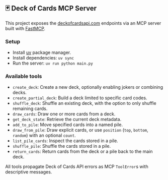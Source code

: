 ## 🃏 Deck of Cards MCP Server 

This project exposes the [deckofcardsapi.com](https://deckofcardsapi.com/) endpoints via an MCP server built with [FastMCP](https://gofastmcp.com/).

### Setup
- Install [uv](https://docs.astral.sh/uv/getting-started/installation/) package manager.
- Install dependencies: `uv sync`
- Run the server: `uv run python main.py`

### Available tools
- `create_deck`: Create a new deck, optionally enabling jokers or combining decks.
- `create_partial_deck`: Build a deck limited to specific card codes.
- `shuffle_deck`: Shuffle an existing deck, with the option to only shuffle remaining cards.
- `draw_cards`: Draw one or more cards from a deck.
- `get_deck_state`: Retrieve the current deck metadata.
- `add_to_pile`: Move specified cards into a named pile.
- `draw_from_pile`: Draw explicit cards, or use `position` (`top`, `bottom`, `random`) with an optional `count`.
- `list_pile_cards`: Inspect the cards stored in a pile.
- `shuffle_pile`: Shuffle the cards stored in a pile.
- `return_cards`: Return cards from the deck or a pile back to the main deck.

All tools propagate Deck of Cards API errors as MCP `ToolError`s with descriptive messages.

